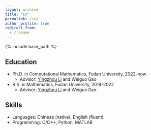 ```yaml
---
layout: archive
title: "CV"
permalink: /cv/
author_profile: true
redirect_from:
  - /resume
---
```


{% include base_path %}

## Education

* Ph.D. in Computational Mathematics, Fudan University, 2022-now
  * Advisor: [Yingzhou Li](https://yingzhouli.com/) and Weiguo Gao
* B.S. in Mathematics, Fudan University, 2018-2022
  * Advisor: [Yingzhou Li](https://yingzhouli.com/) and Weiguo Gao

<!-- Work experience
======
* Spring 2024: Academic Pages Collaborator
  * GitHub University
  * Duties includes: Updates and improvements to template
  * Supervisor: The Users

* Fall 2015: Research Assistant
  * GitHub University
  * Duties included: Merging pull requests
  * Supervisor: Professor Hub

* Summer 2015: Research Assistant
  * GitHub University
  * Duties included: Tagging issues
  * Supervisor: Professor Git -->

  
<!-- Service and leadership
======
* Currently signed in to 43 different slack teams -->

## Skills

* Languages: Chinese (native), English (fluent)
* Programming: C/C++, Python, MATLAB
